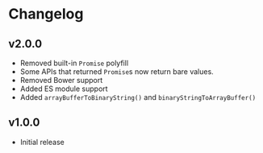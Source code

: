 Changelog
====

## v2.0.0

- Removed built-in `Promise` polyfill
- Some APIs that returned `Promise`s now return bare values.
- Removed Bower support
- Added ES module support
- Added `arrayBufferToBinaryString()` and `binaryStringToArrayBuffer()`

## v1.0.0

- Initial release